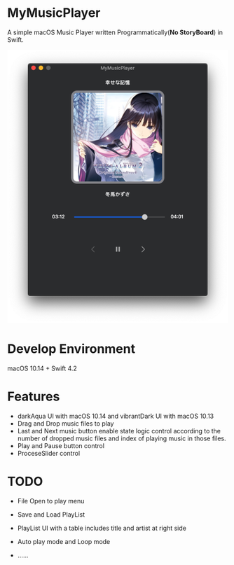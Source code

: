 # MyMusicPlayer
A simple macOS Music Player written Programmatically(**No StoryBoard**) in Swift.

![MyMusicPlayer](./MyMusicPlayer.png)

# Develop Environment

macOS 10.14 + Swift 4.2

# Features

* darkAqua UI with macOS 10.14 and vibrantDark UI with macOS 10.13
* Drag and Drop music files to play
* Last and Next music button enable state logic control according to the number of dropped music files and index of playing music in those files.
* Play and Pause button control
* ProceseSlider control

# TODO

* File Open to play menu

* Save and Load PlayList
* PlayList UI with a table includes title and artist at right side
* Auto play mode and Loop mode
* ......